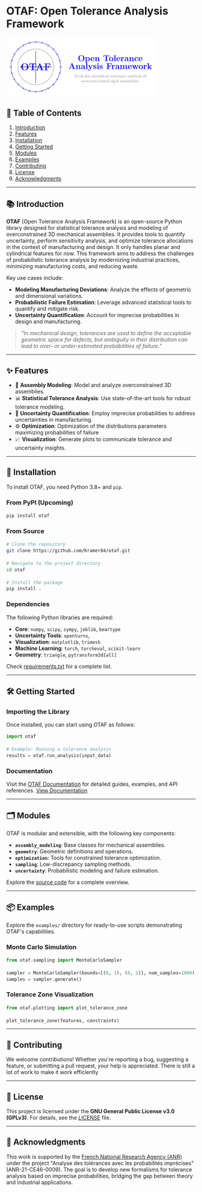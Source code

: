 # OTAF: Open Tolerance Analysis Framework

<div align="left">
    <img src="logo/logo.png" alt="OTAF Logo" width="400px">
</div>

## 📖 Table of Contents
1. [Introduction](#introduction)
2. [Features](#features)
3. [Installation](#installation)
4. [Getting Started](#getting-started)
5. [Modules](#modules)
6. [Examples](#examples)
7. [Contributing](#contributing)
8. [License](#license)
9. [Acknowledgments](#acknowledgments)

---

## 📚 Introduction

**OTAF** (Open Tolerance Analysis Framework) is an open-source Python library designed for statistical tolerance analysis and modeling of overconstrained 3D mechanical assemblies. It provides tools to quantify uncertainty, perform sensitivity analysis, and optimize tolerance allocations in the context of manufacturing and design. It only handles planar and cylindrical features for now.
This framework aims to address the challenges of probabilistic tolerance analysis by modernizing industrial practices, minimizing manufacturing costs, and reducing waste.

Key use cases include:
- **Modeling Manufacturing Deviations**: Analyze the effects of geometric and dimensional variations.
- **Probabilistic Failure Estimation**: Leverage advanced statistical tools to quantify and mitigate risk.
- **Uncertainty Quantification**: Account for imprecise probabilities in design and manufacturing.

> _"In mechanical design, tolerances are used to define the acceptable geometric space for defects, but ambiguity in their distribution can lead to over- or under-estimated probabilities of failure."_

---

## ✨ Features

- 📐 **Assembly Modeling**: Model and analyze overconstrained 3D assemblies.
- 📊 **Statistical Tolerance Analysis**: Use state-of-the-art tools for robust tolerance modeling.
- 🔬 **Uncertainty Quantification**: Employ imprecise probabilities to address uncertainties in manufacturing.
- ⚙️ **Optimization**: Optimization of the distributions parameters maximizing probabilities of failure
- 📈 **Visualization**: Generate plots to communicate tolerance and uncertainty insights.

---

## 🚀 Installation

To install OTAF, you need Python 3.8+ and `pip`.

### From PyPI (Upcoming)
```bash
pip install otaf
```

### From Source
```bash
# Clone the repository
git clone https://github.com/Kramer84/otaf.git

# Navigate to the project directory
cd otaf

# Install the package
pip install .
```

### Dependencies
The following Python libraries are required:
- **Core**: `numpy`, `scipy`, `sympy`, `joblib`, `beartype`
- **Uncertainty Tools**: `openturns`,
- **Visualization**: `matplotlib`, `trimesh`
- **Machine Learning**: `torch`, `torcheval`, `scikit-learn`
- **Geometry**: `triangle`, `pytransform3d[all]`

Check [requirements.txt](requirements.txt) for a complete list.

---

## 🛠️ Getting Started

### Importing the Library
Once installed, you can start using OTAF as follows:
```python
import otaf

# Example: Running a tolerance analysis
results = otaf.run_analysis(input_data)
```

### Documentation
Visit the [OTAF Documentation](https://github.com/Kramer84/otaf/wiki) for detailed guides, examples, and API references.
[View Documentation](https://kramer84.github.io/otaf/)

---

## 🗂️ Modules

OTAF is modular and extensible, with the following key components:

- **`assembly_modeling`**: Base classes for mechanical assemblies.
- **`geometry`**: Geometric definitions and operations.
- **`optimization`**: Tools for constrained tolerance optimization.
- **`sampling`**: Low-discrepancy sampling methods.
- **`uncertainty`**: Probabilistic modeling and failure estimation.

Explore the [source code](https://github.com/Kramer84/otaf) for a complete overview.

---

## 📦 Examples

Explore the `examples/` directory for ready-to-use scripts demonstrating OTAF's capabilities.

### Monte Carlo Simulation
```python
from otaf.sampling import MonteCarloSampler

sampler = MonteCarloSampler(bounds=[(0, 1), (0, 1)], num_samples=1000)
samples = sampler.generate()
```

### Tolerance Zone Visualization
```python
from otaf.plotting import plot_tolerance_zone

plot_tolerance_zone(features, constraints)
```

---

## 🤝 Contributing

We welcome contributions! Whether you're reporting a bug, suggesting a feature, or submitting a pull request, your help is appreciated. There is still a lot of work to make it work efficiently

---

## 📜 License

This project is licensed under the **GNU General Public License v3.0 (GPLv3)**. For details, see the [LICENSE](https://github.com/Kramer84/otaf/blob/main/LICENSE) file.

---

## 🌟 Acknowledgments

This work is supported by the [French National Research Agency (ANR)](https://anr.fr/Projet-ANR-21-CE46-0009) under the project "Analyse des tolérances avec les probabilités imprécises" (ANR-21-CE46-0009). The goal is to develop new formalisms for tolerance analysis based on imprecise probabilities, bridging the gap between theory and industrial applications.
